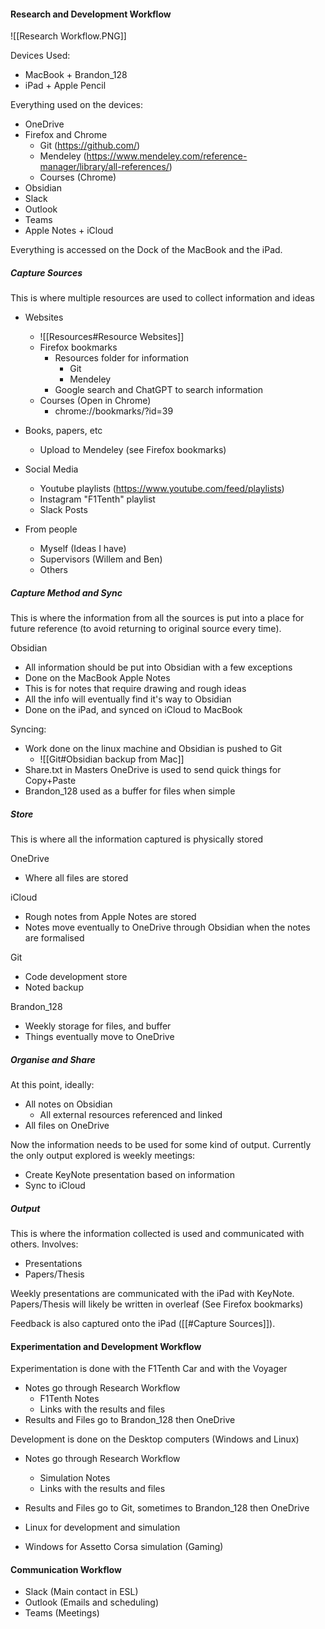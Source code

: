 #### Research and Development Workflow

![[Research Workflow.PNG]]

Devices Used:
- MacBook + Brandon_128
- iPad + Apple Pencil

Everything used on the devices:
- OneDrive
- Firefox and Chrome
	- Git (https://github.com/)
	- Mendeley (https://www.mendeley.com/reference-manager/library/all-references/)
	- Courses (Chrome)
- Obsidian
- Slack
- Outlook
- Teams
- Apple Notes + iCloud

Everything is accessed on the Dock of the MacBook and the iPad.
##### Capture Sources
This is where multiple resources are used to collect information and ideas

- Websites
	- ![[Resources#Resource Websites]]
	- Firefox bookmarks
		- Resources folder for information
			- Git
			- Mendeley
		- Google search and ChatGPT to search information
	- Courses (Open in Chrome)
		- chrome://bookmarks/?id=39

- Books, papers, etc
	- Upload to Mendeley (see Firefox bookmarks)

- Social Media
	- Youtube playlists (https://www.youtube.com/feed/playlists)
	- Instagram "F1Tenth" playlist
	- Slack Posts

- From people
	- Myself (Ideas I have)
	- Supervisors (Willem and Ben)
	- Others

##### Capture Method and Sync
This is where the information from all the sources is put into a place for future reference (to avoid returning to original source every time).

Obsidian
- All information should be put into Obsidian with a few exceptions
- Done on the MacBook
Apple Notes
- This is for notes that require drawing and rough ideas
- All the info will eventually find it's way to Obsidian
- Done on the iPad, and synced on iCloud to MacBook

Syncing:
- Work done on the linux machine and Obsidian is pushed to Git
	- ![[Git#Obsidian backup from Mac]]
- Share.txt in Masters OneDrive is used to send quick things for Copy+Paste
- Brandon_128 used as a buffer for files when simple

##### Store
This is where all the information captured is physically stored

OneDrive
- Where all files are stored

iCloud
- Rough notes from Apple Notes are stored
- Notes move eventually to OneDrive through Obsidian when the notes are formalised

Git
- Code development store
- Noted backup

Brandon_128
- Weekly storage for files, and buffer
- Things eventually move to OneDrive

##### Organise and Share
At this point, ideally:
- All notes on Obsidian
	- All external resources referenced and linked
- All files on OneDrive

Now the information needs to be used for some kind of output. Currently the only output explored is weekly meetings:
- Create KeyNote presentation based on information
- Sync to iCloud

##### Output
This is where the information collected is used and communicated with others. Involves:
- Presentations
- Papers/Thesis

Weekly presentations are communicated with the iPad with KeyNote. Papers/Thesis will likely be written in overleaf (See Firefox bookmarks)

Feedback is also captured onto the iPad ([[#Capture Sources]]).

#### Experimentation and Development Workflow

Experimentation is done with the F1Tenth Car and with the Voyager
- Notes go through Research Workflow
	- F1Tenth Notes
	- Links with the results and files
- Results and Files go to Brandon_128 then OneDrive

Development is done on the Desktop computers (Windows and Linux)
- Notes go through Research Workflow
	- Simulation Notes
	- Links with the results and files
- Results and Files go to Git, sometimes to Brandon_128 then OneDrive

- Linux for development and simulation
- Windows for Assetto Corsa simulation (Gaming)
#### Communication Workflow

- Slack (Main contact in ESL)
- Outlook (Emails and scheduling)
- Teams (Meetings)